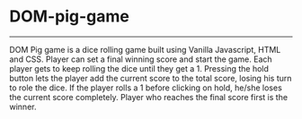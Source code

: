 # DOM-pig-game

---

DOM Pig game is a dice rolling game built using Vanilla Javascript, HTML and CSS. 
Player can set a final winning score and start the game. Each player gets to keep rolling the dice until they get a 1. Pressing the hold button lets the player add the current score to the total score, losing his turn to role the dice. If the player rolls a 1 before clicking on hold, he/she loses the current score completely. Player who reaches the final score first is the winner. 


